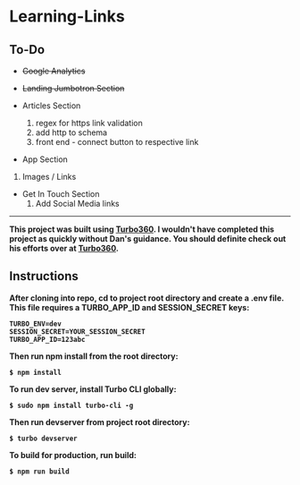 # Learning-Links

## To-Do
* ~~Google Analytics~~

* ~~Landing Jumbotron Section~~
* Articles Section
  1. regex for https link validation
  2. add http to schema
  3. front end - connect button to respective link 

*  App Section
  1. Images / Links 

* Get In Touch Section
  1. Add Social Media links

<hr>

<strong>This project was built using [Turbo360](https://www.turbo360.co). I wouldn't have completed this project as quickly without Dan's guidance. You should definite check out his efforts over at [Turbo360](https://www.turbo360.co).
<strong>

## Instructions
After cloning into repo, cd to project root directory and create a .env file. This file requires a TURBO_APP_ID and SESSION_SECRET keys:

```
TURBO_ENV=dev
SESSION_SECRET=YOUR_SESSION_SECRET
TURBO_APP_ID=123abc
```

Then run npm install from the root directory:

```
$ npm install
```

To run dev server, install Turbo CLI globally:

```
$ sudo npm install turbo-cli -g
```

Then run devserver from project root directory:

```
$ turbo devserver
```

To build for production, run build:

```
$ npm run build
```

